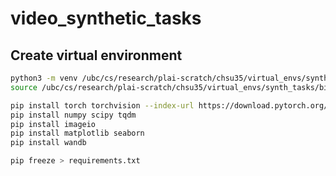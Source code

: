 # video_synthetic_tasks

## Create virtual environment

```bash
python3 -m venv /ubc/cs/research/plai-scratch/chsu35/virtual_envs/synth_tasks
source /ubc/cs/research/plai-scratch/chsu35/virtual_envs/synth_tasks/bin/activate

pip install torch torchvision --index-url https://download.pytorch.org/whl/cu124
pip install numpy scipy tqdm
pip install imageio
pip install matplotlib seaborn
pip install wandb

pip freeze > requirements.txt
```



